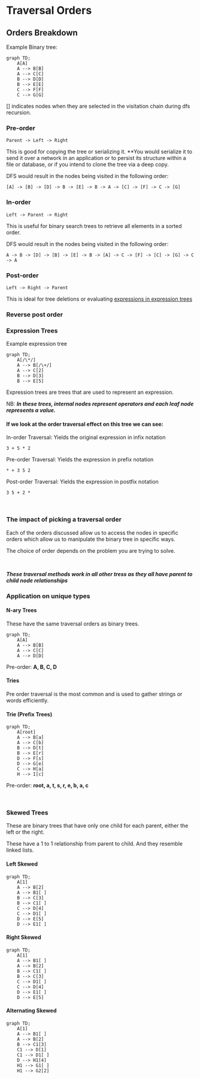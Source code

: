 # Traversal Orders

## Orders Breakdown

Example Binary tree:

```mermaid
graph TD;
    A[A]
    A --> B[B]
    A --> C[C]
    B --> D[D]
    B --> E[E]
    C --> F[F]
    C --> G[G]
```

[] indicates nodes when they are selected in the visitation chain during dfs recursion.

### Pre-order

```pseudo
Parent -> Left -> Right
```

This is good for copying the tree or serializing it. \*\*You would serialize it to send it over a network in an application or to persist its structure within a file or database, or if you intend to clone the tree via a deep copy.

DFS would result in the nodes being visited in the following order:

```pseudo
[A] -> [B] -> [D] -> B -> [E] -> B -> A -> [C] -> [F] -> C -> [G]
```

### In-order

```pseudo
Left -> Parent -> Right
```

This is useful for binary search trees to retrieve all elements in a sorted order.

DFS would result in the nodes being visited in the following order:

    A -> B -> [D] -> [B] -> [E] -> B -> [A] -> C -> [F] -> [C] -> [G] -> C -> A

### Post-order

```pseudo
Left -> Right -> Parent
```

This is ideal for tree deletions or evaluating [expressions in expression trees](#expression-trees)

### Reverse post order

### Expression Trees

Example expression tree

```mermaid
graph TD;
    A[/\*/]
    A --> B[/\+/]
    A --> C[2]
    B --> D[3]
    B --> E[5]
```

Expression trees are trees that are used to represent an expression.

NB: **_In these trees, internal nodes represent operators and each leaf node represents a value._**

#### If we look at the order traversal effect on this tree we can see:

In-order Traversal: Yields the original expression in infix notation

```pseudo
3 + 5 * 2
```

Pre-order Traversal: Yields the expression in prefix notation

```pseudo
* + 3 5 2
```

Post-order Traversal: Yields the expression in postfix notation

```pseudo
3 5 + 2 *
```

<br/>

### The impact of picking a traversal order

Each of the orders discussed allow us to access the nodes in specific orders which allow us to manipulate the binary tree in specific ways.

The choice of order depends on the problem you are trying to solve.

<br />

**_These traversal methods work in all other tress as they all have parent to child node relationships_**

### Application on unique types

#### N-ary Trees

These have the same traversal orders as binary trees.

```mermaid
graph TD;
    A[A]
    A --> B[B]
    A --> C[C]
    A --> D[D]
```

Pre-order: **A, B, C, D**

#### Tries

Pre order traversal is the most common and is used to gather strings or words efficiently.

#### Trie (Prefix Trees)

```mermaid
graph TD;
    A[root]
    A --> B[a]
    A --> C[b]
    B --> D[t]
    B --> E[r]
    D --> F[s]
    D --> G[e]
    C --> H[a]
    H --> I[c]
```

Pre-order: **root, a, t, s, r, e, b, a, c**

<br />

### Skewed Trees

These are binary trees that have only one child for each parent, either the left or the right.

These have a 1 to 1 relationship from parent to child. And they resemble linked lists.

#### Left Skewed

```mermaid
graph TD;
    A[1]
    A --> B[2]
    A --> B1[ ]
    B --> C[3]
    B --> C1[ ]
    C --> D[4]
    C --> D1[ ]
    D --> E[5]
    D --> E1[ ]
```

#### Right Skewed

```mermaid
graph TD;
    A[1]
    A --> B1[ ] 
    A --> B[2]
    B --> C1[ ]
    B --> C[3]
    C --> D1[ ]
    C --> D[4]
    D --> E1[ ]
    D --> E[5]
```

#### Alternating Skewed

```mermaid
graph TD;
    A[1]
    A --> B1[ ]
    A --> B[2]
    B --> C1[3]
    C1 --> D[1]
    C1 --> D1[ ]
    D --> H1[4]
    H1 --> G1[ ]
    H1 --> G2[2]
```
